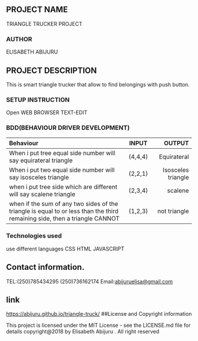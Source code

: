 ## PROJECT NAME

TRIANGLE TRUCKER PROJECT
### AUTHOR

ELISABETH ABIJURU
## PROJECT DESCRIPTION

This is smart triangle trucker that allow to find belongings with push button.
### SETUP INSTRUCTION

Open WEB BROWSER
TEXT-EDIT
### BDD(BEHAVIOUR DRIVER DEVELOPMENT)

| Behaviour  | INPUT  | OUTPUT |
| :------------ |:---------------:| -----:|
| When i put tree equal side number will say equirateral triangle|(4,4,4)| Equirateral |
|When i put two equal side number will say isosceles triangle| (2,2,1)|Isosceles triangle   |
| when i put tree side which are different will say scalene triangle|(2,3,4) | scalene |
|when   if the sum of any two sides of the triangle is equal to or less than the third remaining side, then a triangle CANNOT| (1,2,3)           |  not triangle  |

### Technologies used

use different languages
CSS
HTML
JAVASCRIPT

## Contact information.

TEL:(250)785434295
    (250)736162174
Email:abijuruelisa@gmail.com
  ## link
https://abijuru.github.io/triangle-truck/
 ##License and Copyright information

This project is licensed under the MIT License - see the LICENSE.md file for details copyright@2018 by Elisabeth Abijuru . All right reserved


